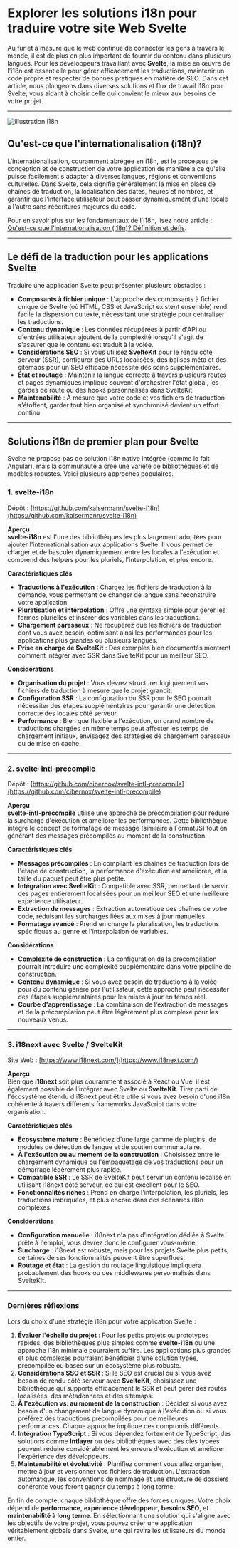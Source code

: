 # Explorer les solutions i18n pour traduire votre site Web Svelte

Au fur et à mesure que le web continue de connecter les gens à travers le monde, il est de plus en plus important de fournir du contenu dans plusieurs langues. Pour les développeurs travaillant avec **Svelte**, la mise en œuvre de l'i18n est essentielle pour gérer efficacement les traductions, maintenir un code propre et respecter de bonnes pratiques en matière de SEO. Dans cet article, nous plongeons dans diverses solutions et flux de travail i18n pour Svelte, vous aidant à choisir celle qui convient le mieux aux besoins de votre projet.

---

![illustration i18n](https://github.com/aymericzip/intlayer/blob/main/blog/assets/i18n.webp)

## Qu'est-ce que l'internationalisation (i18n)?

L'internationalisation, couramment abrégée en i18n, est le processus de conception et de construction de votre application de manière à ce qu'elle puisse facilement s'adapter à diverses langues, régions et conventions culturelles. Dans Svelte, cela signifie généralement la mise en place de chaînes de traduction, la localisation des dates, heures et nombres, et garantir que l'interface utilisateur peut passer dynamiquement d'une locale à l'autre sans réécritures majeures du code.

Pour en savoir plus sur les fondamentaux de l'i18n, lisez notre article : [Qu'est-ce que l'internationalisation (i18n)? Définition et défis](https://github.com/aymericzip/intlayer/blob/main/blog/fr/what_is_internationalization.md).

---

## Le défi de la traduction pour les applications Svelte

Traduire une application Svelte peut présenter plusieurs obstacles :

- **Composants à fichier unique** : L'approche des composants à fichier unique de Svelte (où HTML, CSS et JavaScript existent ensemble) rend facile la dispersion du texte, nécessitant une stratégie pour centraliser les traductions.
- **Contenu dynamique** : Les données récupérées à partir d'API ou d'entrées utilisateur ajoutent de la complexité lorsqu'il s'agit de s'assurer que le contenu est traduit à la volée.
- **Considérations SEO** : Si vous utilisez **SvelteKit** pour le rendu côté serveur (SSR), configurer des URLs localisées, des balises méta et des sitemaps pour un SEO efficace nécessite des soins supplémentaires.
- **État et routage** : Maintenir la langue correcte à travers plusieurs routes et pages dynamiques implique souvent d'orchestrer l'état global, les gardes de route ou des hooks personnalisés dans SvelteKit.
- **Maintenabilité** : À mesure que votre code et vos fichiers de traduction s'étoffent, garder tout bien organisé et synchronisé devient un effort continu.

---

## Solutions i18n de premier plan pour Svelte

Svelte ne propose pas de solution i18n native intégrée (comme le fait Angular), mais la communauté a créé une variété de bibliothèques et de modèles robustes. Voici plusieurs approches populaires.

### 1. svelte-i18n

Dépôt : [https://github.com/kaisermann/svelte-i18n](https://github.com/kaisermann/svelte-i18n)

**Aperçu**  
**svelte-i18n** est l'une des bibliothèques les plus largement adoptées pour ajouter l'internationalisation aux applications Svelte. Il vous permet de charger et de basculer dynamiquement entre les locales à l'exécution et comprend des helpers pour les pluriels, l'interpolation, et plus encore.

**Caractéristiques clés**

- **Traductions à l'exécution** : Chargez les fichiers de traduction à la demande, vous permettant de changer de langue sans reconstruire votre application.
- **Pluratisation et interpolation** : Offre une syntaxe simple pour gérer les formes plurielles et insérer des variables dans les traductions.
- **Chargement paresseux** : Ne récupérez que les fichiers de traduction dont vous avez besoin, optimisant ainsi les performances pour les applications plus grandes ou plusieurs langues.
- **Prise en charge de SvelteKit** : Des exemples bien documentés montrent comment intégrer avec SSR dans SvelteKit pour un meilleur SEO.

**Considérations**

- **Organisation du projet** : Vous devrez structurer logiquement vos fichiers de traduction à mesure que le projet grandit.
- **Configuration SSR** : La configuration du SSR pour le SEO pourrait nécessiter des étapes supplémentaires pour garantir une détection correcte des locales côté serveur.
- **Performance** : Bien que flexible à l'exécution, un grand nombre de traductions chargées en même temps peut affecter les temps de chargement initiaux, envisagez des stratégies de chargement paresseux ou de mise en cache.

---

### 2. svelte-intl-precompile

Dépôt : [https://github.com/cibernox/svelte-intl-precompile](https://github.com/cibernox/svelte-intl-precompile)

**Aperçu**  
**svelte-intl-precompile** utilise une approche de précompilation pour réduire la surcharge d'exécution et améliorer les performances. Cette bibliothèque intègre le concept de formatage de message (similaire à FormatJS) tout en générant des messages précompilés au moment de la construction.

**Caractéristiques clés**

- **Messages précompilés** : En compilant les chaînes de traduction lors de l'étape de construction, la performance d'exécution est améliorée, et la taille du paquet peut être plus petite.
- **Intégration avec SvelteKit** : Compatible avec SSR, permettant de servir des pages entièrement localisées pour un meilleur SEO et une meilleure expérience utilisateur.
- **Extraction de messages** : Extraction automatique des chaînes de votre code, réduisant les surcharges liées aux mises à jour manuelles.
- **Formatage avancé** : Prend en charge la pluralisation, les traductions spécifiques au genre et l'interpolation de variables.

**Considérations**

- **Complexité de construction** : La configuration de la précompilation pourrait introduire une complexité supplémentaire dans votre pipeline de construction.
- **Contenu dynamique** : Si vous avez besoin de traductions à la volée pour du contenu généré par l'utilisateur, cette approche peut nécessiter des étapes supplémentaires pour les mises à jour en temps réel.
- **Courbe d'apprentissage** : La combinaison de l'extraction de messages et de la précompilation peut être légèrement plus complexe pour les nouveaux venus.

---

### 3. i18next avec Svelte / SvelteKit

Site Web : [https://www.i18next.com/](https://www.i18next.com/)

**Aperçu**  
Bien que **i18next** soit plus couramment associé à React ou Vue, il est également possible de l'intégrer avec Svelte ou **SvelteKit**. Tirer parti de l'écosystème étendu d'i18next peut être utile si vous avez besoin d'une i18n cohérente à travers différents frameworks JavaScript dans votre organisation.

**Caractéristiques clés**

- **Écosystème mature** : Bénéficiez d'une large gamme de plugins, de modules de détection de langue et de soutien communautaire.
- **À l'exécution ou au moment de la construction** : Choisissez entre le chargement dynamique ou l'empaquetage de vos traductions pour un démarrage légèrement plus rapide.
- **Compatible SSR** : Le SSR de SvelteKit peut servir un contenu localisé en utilisant i18next côté serveur, ce qui est excellent pour le SEO.
- **Fonctionnalités riches** : Prend en charge l'interpolation, les pluriels, les traductions imbriquées, et plus encore dans des scénarios i18n complexes.

**Considérations**

- **Configuration manuelle** : i18next n'a pas d'intégration dédiée à Svelte prête à l'emploi, vous devrez donc le configurer vous-même.
- **Surcharge** : i18next est robuste, mais pour les projets Svelte plus petits, certaines de ses fonctionnalités peuvent être superflues.
- **Routage et état** : La gestion du routage linguistique impliquera probablement des hooks ou des middlewares personnalisés dans SvelteKit.

---

### Dernières réflexions

Lors du choix d'une stratégie i18n pour votre application Svelte :

1. **Évaluer l'échelle du projet** : Pour les petits projets ou prototypes rapides, des bibliothèques plus simples comme **svelte-i18n** ou une approche i18n minimale pourraient suffire. Les applications plus grandes et plus complexes pourraient bénéficier d'une solution typée, précompilée ou basée sur un écosystème plus robuste.
2. **Considérations SSO et SSR** : Si le SEO est crucial ou si vous avez besoin de rendu côté serveur avec **SvelteKit**, choisissez une bibliothèque qui supporte efficacement le SSR et peut gérer des routes localisées, des métadonnées et des sitemaps.
3. **À l'exécution vs. au moment de la construction** : Décidez si vous avez besoin d'un changement de langue dynamique à l'exécution ou si vous préférez des traductions précompilées pour de meilleures performances. Chaque approche implique des compromis différents.
4. **Intégration TypeScript** : Si vous dépendez fortement de TypeScript, des solutions comme **Intlayer** ou des bibliothèques avec des clés typées peuvent réduire considérablement les erreurs d'exécution et améliorer l'expérience des développeurs.
5. **Maintenabilité et évolutivité** : Planifiez comment vous allez organiser, mettre à jour et versionner vos fichiers de traduction. L'extraction automatique, les conventions de nommage et une structure de dossiers cohérente vous feront gagner du temps à long terme.

En fin de compte, chaque bibliothèque offre des forces uniques. Votre choix dépend de **performance**, **expérience développeur**, **besoins SEO**, et **maintenabilité à long terme**. En sélectionnant une solution qui s'aligne avec les objectifs de votre projet, vous pouvez créer une application véritablement globale dans Svelte, une qui ravira les utilisateurs du monde entier.
